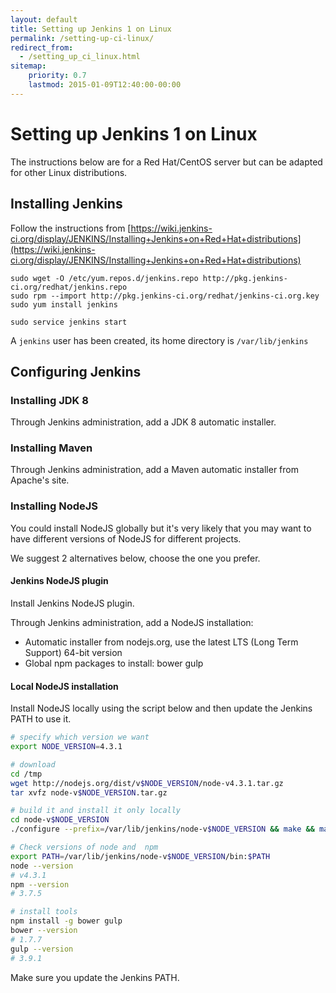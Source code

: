 ```yaml
---
layout: default
title: Setting up Jenkins 1 on Linux
permalink: /setting-up-ci-linux/
redirect_from:
  - /setting_up_ci_linux.html
sitemap:
    priority: 0.7
    lastmod: 2015-01-09T12:40:00-00:00
---
```


# <i class="fa fa-stethoscope"></i> Setting up Jenkins 1 on Linux

The instructions below are for a Red Hat/CentOS server but can be adapted for other Linux distributions.

## Installing Jenkins

Follow the instructions from [https://wiki.jenkins-ci.org/display/JENKINS/Installing+Jenkins+on+Red+Hat+distributions](https://wiki.jenkins-ci.org/display/JENKINS/Installing+Jenkins+on+Red+Hat+distributions)

~~~~
sudo wget -O /etc/yum.repos.d/jenkins.repo http://pkg.jenkins-ci.org/redhat/jenkins.repo
sudo rpm --import http://pkg.jenkins-ci.org/redhat/jenkins-ci.org.key
sudo yum install jenkins

sudo service jenkins start
~~~~

A `jenkins` user has been created, its home directory is `/var/lib/jenkins`

## Configuring Jenkins

### Installing JDK 8

Through Jenkins administration, add a JDK 8 automatic installer.

### Installing Maven

Through Jenkins administration, add a Maven automatic installer from Apache's site.

### Installing NodeJS

You could install NodeJS globally but it's very likely that you may want to have different versions of NodeJS for different projects.

We suggest 2 alternatives below, choose the one you prefer.

#### Jenkins NodeJS plugin

Install Jenkins NodeJS plugin.

Through Jenkins administration, add a NodeJS installation:

- Automatic installer from nodejs.org, use the latest LTS (Long Term Support) 64-bit version
- Global npm packages to install: bower gulp

#### Local NodeJS installation

Install NodeJS locally using the script below and then update the Jenkins PATH to use it.

~~~ bash
# specify which version we want
export NODE_VERSION=4.3.1

# download
cd /tmp
wget http://nodejs.org/dist/v$NODE_VERSION/node-v4.3.1.tar.gz
tar xvfz node-v$NODE_VERSION.tar.gz

# build it and install it only locally
cd node-v$NODE_VERSION
./configure --prefix=/var/lib/jenkins/node-v$NODE_VERSION && make && make install

# Check versions of node and  npm
export PATH=/var/lib/jenkins/node-v$NODE_VERSION/bin:$PATH
node --version
# v4.3.1
npm --version
# 3.7.5

# install tools
npm install -g bower gulp
bower --version
# 1.7.7
gulp --version
# 3.9.1
~~~

Make sure you update the Jenkins PATH.
